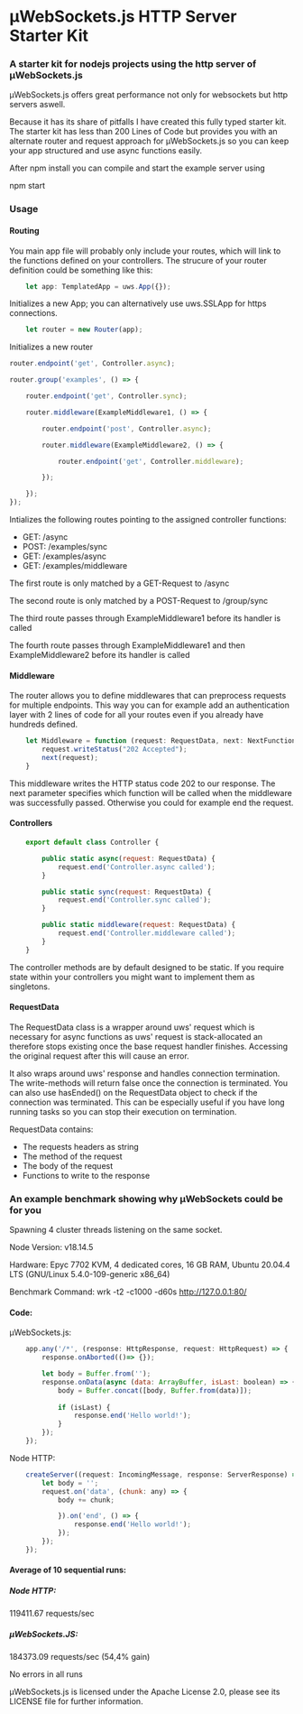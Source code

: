 # µWebSockets.js HTTP Server Starter Kit

### A starter kit for nodejs projects using the http server of µWebSockets.js

µWebSockets.js offers great performance not only for websockets but http servers aswell.

Because it has its share of pitfalls I have created this fully typed starter kit.
The starter kit has less than 200 Lines of Code but provides you with an alternate router and request approach for µWebSockets.js so you can keep your app structured and use async functions easily.

After npm install you can compile and start the example server using

npm start
    
### Usage

#### Routing

You main app file will probably only include your routes, which will link to the functions defined on your controllers.
The strucure of your router definition could be something like this:

```javascript
    let app: TemplatedApp = uws.App({});
```

Initializes a new App; you can alternatively use uws.SSLApp for https connections.

```javascript
    let router = new Router(app);
```
    
Initializes a new router 
```javascript
router.endpoint('get', Controller.async);

router.group('examples', () => {

    router.endpoint('get', Controller.sync);

    router.middleware(ExampleMiddleware1, () => {

        router.endpoint('post', Controller.async);

        router.middleware(ExampleMiddleware2, () => {

            router.endpoint('get', Controller.middleware);

        });

    });
});
```
    
Intializes the following routes pointing to the assigned controller functions:

- GET: /async
- POST: /examples/sync
- GET: /examples/async
- GET: /examples/middleware


The first route is only matched by a GET-Request to /async

The second route is only matched by a POST-Request to /group/sync

The third route passes through ExampleMiddleware1 before its handler is called

The fourth route passes through ExampleMiddleware1 and then ExampleMiddleware2 before its handler is called


#### Middleware

The router allows you to define middlewares that can preprocess requests for multiple endpoints.
This way you can for example add an authentication layer with 2 lines of code for all your routes even if you already have hundreds defined.

```javascript
    let Middleware = function (request: RequestData, next: NextFunction): void {
        request.writeStatus("202 Accepted");
        next(request);
    }
```
    
This middleware writes the HTTP status code 202 to our response.
The next parameter specifies which function will be called when the middleware was successfully passed.
Otherwise you could for example end the request.


#### Controllers

```javascript
    export default class Controller {

        public static async(request: RequestData) {
            request.end('Controller.async called');
        }

        public static sync(request: RequestData) {
            request.end('Controller.sync called');
        }

        public static middleware(request: RequestData) {
            request.end('Controller.middleware called');
        }
    }
```

The controller methods are by default designed to be static.
If you require state within your controllers you might want to implement them as singletons.

#### RequestData

The RequestData class is a wrapper around uws' request which is necessary for async functions as uws' request is stack-allocated an therefore stops existing once the base request handler finishes. Accessing the original request after this will cause an error.

It also wraps around uws' response and handles connection termination. The write-methods will return false once the connection is
terminated. You can also use hasEnded() on the RequestData object to check if the connection was terminated. This can be especially useful if you have long running tasks so you can stop their execution on termination.

RequestData contains:

- The requests headers as string
- The method of the request
- The body of the request
- Functions to write to the response


### An example benchmark showing why µWebSockets could be for you

Spawning 4 cluster threads listening on the same socket.

Node Version: v18.14.5

Hardware: Epyc 7702 KVM, 4 dedicated cores, 16 GB RAM, Ubuntu 20.04.4 LTS (GNU/Linux 5.4.0-109-generic x86_64)

Benchmark Command: wrk -t2 -c1000 -d60s http://127.0.0.1:80/

#### Code:

µWebSockets.js:

```javascript
    app.any('/*', (response: HttpResponse, request: HttpRequest) => {
        response.onAborted(()=> {});

        let body = Buffer.from('');
        response.onData(async (data: ArrayBuffer, isLast: boolean) => {
            body = Buffer.concat([body, Buffer.from(data)]);
            
            if (isLast) {
                response.end('Hello world!');
            }
        });
    });
```

Node HTTP:

```javascript
    createServer((request: IncomingMessage, response: ServerResponse) => {
        let body = '';
        request.on('data', (chunk: any) => {
            body += chunk;

            }).on('end', () => {
                response.end('Hello world!');
            });
        });
    });
```
        
#### Average of 10 sequential runs:

##### Node HTTP:
119411.67 requests/sec

##### µWebSockets.JS:
184373.09 requests/sec (54,4% gain)

No errors in all runs

µWebSockets.js is licensed under the Apache License 2.0, please see its LICENSE file for further information.
